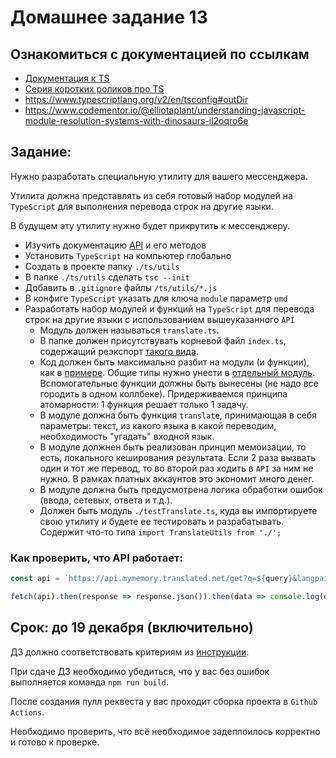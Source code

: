 # Домашнее задание 13

## Ознакомиться с документацией по ссылкам

- [Документация к TS](https://www.typescriptlang.org/docs/handbook/)
- [Серия коротких роликов про TS](https://www.youtube.com/watch?v=OMsP7_bCAxY)
- https://www.typescriptlang.org/v2/en/tsconfig#outDir
- https://www.codementor.io/@elliotaplant/understanding-javascript-module-resolution-systems-with-dinosaurs-il2oqro6e

## Задание:

Нужно разработать специальную утилиту для вашего мессенджера.

Утилита должна представлять из себя готовый набор модулей на `TypeScript` для выполнения перевода строк на другие языки.

В будущем эту утилиту нужно будет прикрутить к мессенджеру.

- Изучить документацию [API](https://mymemory.translated.net/doc/spec.php) и его методов
- Установить `TypeScript` на компьютер глобально
- Создать в проекте папку `./ts/utils`
- В папке `./ts/utils` сделать `tsc --init`
- Добавить в `.gitignore` файлы `/ts/utils/*.js`
- В конфиге `TypeScript` указать для ключа `module` параметр `umd`
- Разработать набор модулей и функций на `TypeScript` для перевода строк на другие языки с использованием вышеуказанного `API`
  - Модуль должен называться `translate.ts`.
  - В папке должен присутствувать корневой файл `index.ts`, содержащий реэкспорт [такого вида](examples/index.ts).
  - Код должен быть максимально разбит на модули (и функции), как в [примере](examples/module.ts). Общие типы нужно унести в [отдельный модуль](examples/module.ts). Вспомогательные функции должны быть вынесены (не надо все городить в одном коллбеке). Придерживаемся принципа атомарности: 1 функция решает только 1 задачу.
  - В модуле должна быть функция `translate`, принимающая в себя параметры: текст, из какого языка в какой переводим, необходимость "угадать" входной язык.
  - В модуле должнен быть реализован принцип мемоизации, то есть, локального кеширования результата. Если 2 раза вызвать один и тот же перевод, то во второй раз ходить в `API` за ним не нужно. В рамках платных аккаунтов это экономит много денег.
  - В модуле должна быть предусмотрена логика обработки ошибок (ввода, сетевых, ответа и т.д.).
  - Должен быть модуль `./testTranslate.ts`, куда вы импортируете свою утилиту и будете ее тестировать и разрабатывать. Содержит что-то типа `import TranslateUtils from './';`


### Как проверить, что API работает:

```javascript
const api = `https://api.mymemory.translated.net/get?q=${query}&langpair=${fromLanguage}|${toLanguage}`;

fetch(api).then(response => response.json()).then(data => console.log(data));
```

## Срок: до 19 декабря (включительно)

ДЗ должно соответствовать критериям из [инструкции](https://github.com/education-vk-company/homework#9-%D0%BF%D1%80%D0%B0%D0%B2%D0%B8%D0%BB%D0%B0-%D1%81%D0%B4%D0%B0%D1%87%D0%B8-%D0%B4%D0%B7).

При сдаче ДЗ необходимо убедиться, что у вас без ошибок выполняется команда `npm run build`.

После создания пулл реквеста у вас проходит сборка проекта в `Github Actions`.

Необходимо проверить, что всё необходимое задеплоилось корректно и готово к проверке.
